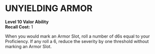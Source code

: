 # UNYIELDING ARMOR

**Level 10 Valor Ability**  
**Recall Cost:** 1

When you would mark an Armor Slot, roll a number of d6s equal to your Proficiency. If any roll a 6, reduce the severity by one threshold without marking an Armor Slot.